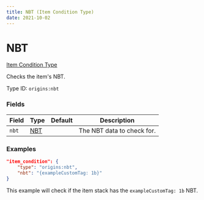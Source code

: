 ```yaml
---
title: NBT (Item Condition Type)
date: 2021-10-02
---
```


# NBT

[Item Condition Type](../item_condition_types.md)

Checks the item's NBT.

Type ID: `origins:nbt`


### Fields

Field | Type | Default | Description
------|------|---------|-------------
`nbt` | [NBT](../data_types/nbt.md) | | The NBT data to check for.


### Examples

```json
"item_condition": {
    "type": "origins:nbt",
    "nbt": "{exampleCustomTag: 1b}"
}
```

This example will check if the item stack has the `exampleCustomTag: 1b` NBT.
